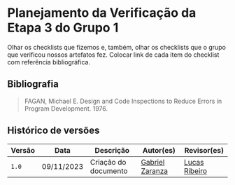 # Planejamento da Verificação da Etapa 3 do Grupo 1



Olhar os checklists que fizemos e, também, olhar os checklists que o grupo que verificou nossos artefatos fez. Colocar link de cada item do checklist com referência bibliográfica.




## Bibliografia
>
> FAGAN, Michael E. Design and Code Inspections to Reduce Errors in Program Development. 1976.

## Histórico de versões


| Versão | Data       | Descrição                                 | Autor(es)                                                                                           | Revisor(es)                                      |
| ------ | ---------- | ----------------------------------------- | --------------------------------------------------------------------------------------------------- | --------------------- |
| `1.0`  | 09/11/2023 | Criação do documento                | [Gabriel Zaranza](https://github.com/GZaranza) | [Lucas Ribeiro](https://github.com/lucassouzs)|
